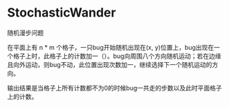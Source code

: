 StochasticWander
================

随机漫步问题

在平面上有 n * m 个格子，一只bug开始随机出现在(x, y)位置上，bug出现在一个格子上时，此格子上的计数加一（）。bug向周围八个方向随机运动；若在边缘且向外运动，则bug不动，此位置出现次数加一，继续选择下一个随机运动的方向。

输出结果是当格子上所有计数都不为0的时候bug一共走的步数以及此时平面格子上的计数。
